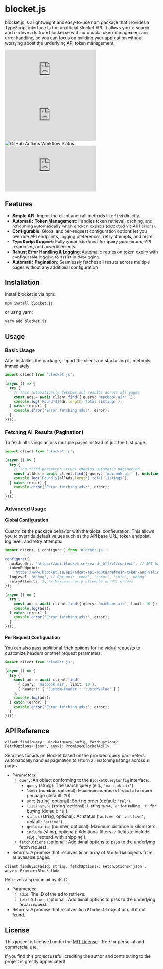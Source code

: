 # blocket.js

blocket.js is a lightweight and easy-to-use npm package that provides a TypeScript interface to the unofficial Blocket API. It allows you to search and retrieve ads from blocket.se with automatic token management and error handling, so you can focus on building your application without worrying about the underlying API token management.

![NPM Version](https://img.shields.io/npm/v/blocket.js)
![NPM Downloads](https://img.shields.io/npm/dm/blocket.js)
![GitHub Actions Workflow Status](https://img.shields.io/github/actions/workflow/status/rutbergphilip/blocket.js/publish.yaml)
![NPM Unpacked Size](https://img.shields.io/npm/unpacked-size/blocket.js)

## Features

- **Simple API**: Import the client and call methods like `find` directly.
- **Automatic Token Management**: Handles token retrieval, caching, and refreshing automatically when a token expires (detected via 401 errors).
- **Configurable**: Global and per-request configuration options let you override API endpoints, logging preferences, retry attempts, and more.
- **TypeScript Support**: Fully typed interfaces for query parameters, API responses, and advertisements.
- **Robust Error Handling & Logging**: Automatic retries on token expiry with configurable logging to assist in debugging.
- **Automatic Pagination**: Seamlessly fetches all results across multiple pages without any additional configuration.

## Installation

Install blocket.js via npm:

```bash
npm install blocket.js
```

or using yarn:

```bash
yarn add blocket.js
```

## Usage

### Basic Usage

After installing the package, import the client and start using its methods immediately:

```ts
import client from 'blocket.js';

(async () => {
  try {
    // This automatically fetches all results across all pages
    const ads = await client.find({ query: 'macbook air' });
    console.log(`Found ${ads.length} total listings`);
  } catch (error) {
    console.error('Error fetching ads:', error);
  }
})();
```

### Fetching All Results (Pagination)

To fetch all listings across multiple pages instead of just the first page:

```ts
import client from 'blocket.js';

(async () => {
  try {
    // The third parameter (true) enables automatic pagination
    const allAds = await client.find({ query: 'macbook air' }, undefined, true);
    console.log(`Found ${allAds.length} total listings`);
  } catch (error) {
    console.error('Error fetching ads:', error);
  }
})();
```

### Advanced Usage

#### Global Configuration

Customize the package behavior with the global configuration. This allows you to override default values such as the API base URL, token endpoint, log level, and retry attempts.

```ts
import client, { configure } from 'blocket.js';

configure({
  apiBaseUrl: 'https://api.blocket.se/search_bff/v2/content', // API base URL (default)
  tokenEndpoint:
    'https://www.blocket.se/api/adout-api-route/refresh-token-and-validate-session', // Token endpoint
  logLevel: 'debug', // Options: 'none', 'error', 'info', 'debug'
  retryAttempts: 3, // Maximum retry attempts on 401 errors
});

(async () => {
  try {
    const ads = await client.find({ query: 'macbook air', limit: 10 });
    console.log(ads);
  } catch (error) {
    console.error('Error fetching ads:', error);
  }
})();
```

#### Per Request Configuration

You can also pass additional fetch options for individual requests to customize headers or other request parameters:

```ts
import client from 'blocket.js';

(async () => {
  try {
    const ads = await client.find(
      { query: 'macbook air', limit: 10 },
      { headers: { 'Custom-Header': 'customValue' } }
    );
    console.log(ads);
  } catch (error) {
    console.error('Error fetching ads:', error);
  }
})();
```

## API Reference

`client.find(query: BlocketQueryConfig, fetchOptions?: FetchOptions<'json', any>): Promise<BlocketAd[]>`

Searches for ads on Blocket based on the provided query parameters. Automatically handles pagination to return all matching listings across all pages.

- Parameters:
  - `query`: An object conforming to the `BlocketQueryConfig` interface:
    - `query` (string): The search query (e.g., `'macbook air'`).
    - `limit` (number, optional): Maximum number of results to return per page (default: 20).
    - `sort` (string, optional): Sorting order (default: `'rel'`).
    - `listingType` (string, optional): Listing type; `'s'` for selling, `'b'` for buying (default: `'s'`).
    - `status` (string, optional): Ad status (`'active'` or `'inactive'`, default: `'active'`).
    - `geolocation` (number, optional): Maximum distance in kilometers.
    - `include` (string, optional): Additional filters or fields to include (e.g., 'extend_with_shipping').
  - `fetchOptions` (optional): Additional options to pass to the underlying fetch request.
- Returns: A promise that resolves to an array of `BlocketAd` objects from all available pages.

`client.findById(adId: string, fetchOptions?: FetchOptions<'json', any>): Promise<BlocketAd>`

Retrieves a specific ad by its ID.

- Parameters:
  - `adId`: The ID of the ad to retrieve.
  - `fetchOptions` (optional): Additional options to pass to the underlying fetch request.
- Returns: A promise that resolves to a `BlocketAd` object or null if not found.

## License

This project is licensed under the [MIT License](https://github.com/rutbergphilip/blocket.js/blob/main/LICENSE) – free for personal and commercial use.

If you find this project useful, crediting the author and contributing to the project is greatly appreciated!

